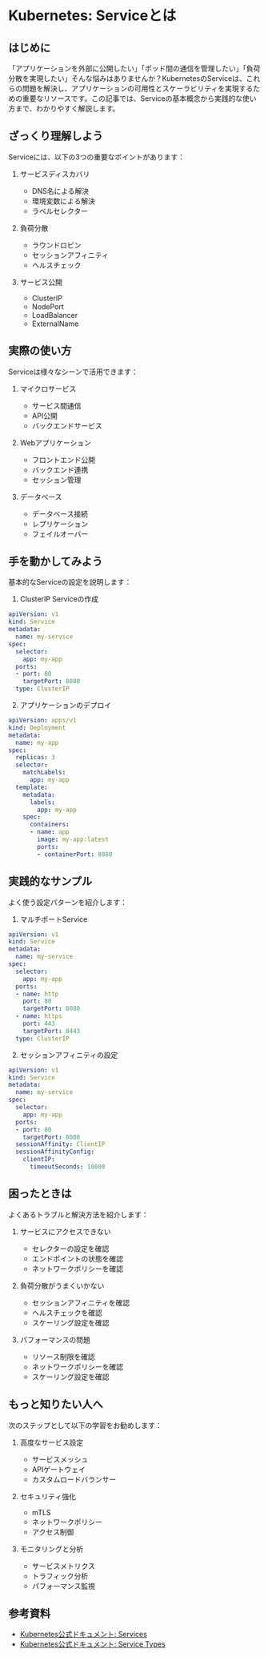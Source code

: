 # Kubernetes: Serviceとは

## はじめに
「アプリケーションを外部に公開したい」「ポッド間の通信を管理したい」「負荷分散を実現したい」そんな悩みはありませんか？KubernetesのServiceは、これらの問題を解決し、アプリケーションの可用性とスケーラビリティを実現するための重要なリソースです。この記事では、Serviceの基本概念から実践的な使い方まで、わかりやすく解説します。

## ざっくり理解しよう
Serviceには、以下の3つの重要なポイントがあります：

1. サービスディスカバリ
   - DNS名による解決
   - 環境変数による解決
   - ラベルセレクター

2. 負荷分散
   - ラウンドロビン
   - セッションアフィニティ
   - ヘルスチェック

3. サービス公開
   - ClusterIP
   - NodePort
   - LoadBalancer
   - ExternalName

## 実際の使い方
Serviceは様々なシーンで活用できます：

1. マイクロサービス
   - サービス間通信
   - API公開
   - バックエンドサービス

2. Webアプリケーション
   - フロントエンド公開
   - バックエンド連携
   - セッション管理

3. データベース
   - データベース接続
   - レプリケーション
   - フェイルオーバー

## 手を動かしてみよう
基本的なServiceの設定を説明します：

1. ClusterIP Serviceの作成
```yaml
apiVersion: v1
kind: Service
metadata:
  name: my-service
spec:
  selector:
    app: my-app
  ports:
  - port: 80
    targetPort: 8080
  type: ClusterIP
```

2. アプリケーションのデプロイ
```yaml
apiVersion: apps/v1
kind: Deployment
metadata:
  name: my-app
spec:
  replicas: 3
  selector:
    matchLabels:
      app: my-app
  template:
    metadata:
      labels:
        app: my-app
    spec:
      containers:
      - name: app
        image: my-app:latest
        ports:
        - containerPort: 8080
```

## 実践的なサンプル
よく使う設定パターンを紹介します：

1. マルチポートService
```yaml
apiVersion: v1
kind: Service
metadata:
  name: my-service
spec:
  selector:
    app: my-app
  ports:
  - name: http
    port: 80
    targetPort: 8080
  - name: https
    port: 443
    targetPort: 8443
  type: ClusterIP
```

2. セッションアフィニティの設定
```yaml
apiVersion: v1
kind: Service
metadata:
  name: my-service
spec:
  selector:
    app: my-app
  ports:
  - port: 80
    targetPort: 8080
  sessionAffinity: ClientIP
  sessionAffinityConfig:
    clientIP:
      timeoutSeconds: 10800
```

## 困ったときは
よくあるトラブルと解決方法を紹介します：

1. サービスにアクセスできない
   - セレクターの設定を確認
   - エンドポイントの状態を確認
   - ネットワークポリシーを確認

2. 負荷分散がうまくいかない
   - セッションアフィニティを確認
   - ヘルスチェックを確認
   - スケーリング設定を確認

3. パフォーマンスの問題
   - リソース制限を確認
   - ネットワークポリシーを確認
   - スケーリング設定を確認

## もっと知りたい人へ
次のステップとして以下の学習をお勧めします：

1. 高度なサービス設定
   - サービスメッシュ
   - APIゲートウェイ
   - カスタムロードバランサー

2. セキュリティ強化
   - mTLS
   - ネットワークポリシー
   - アクセス制御

3. モニタリングと分析
   - サービスメトリクス
   - トラフィック分析
   - パフォーマンス監視

## 参考資料
- [Kubernetes公式ドキュメント: Services](https://kubernetes.io/docs/concepts/services-networking/service/)
- [Kubernetes公式ドキュメント: Service Types](https://kubernetes.io/docs/concepts/services-networking/service/#publishing-services-service-types)
